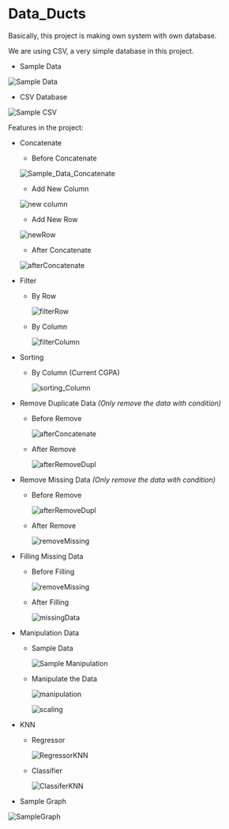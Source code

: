 # Data_Ducts

Basically, this project is making own system with own database. 

We are using CSV, a very simple database in this project.

* Sample Data

![Sample Data](https://user-images.githubusercontent.com/84385119/169641931-3d447572-ed14-4387-9a38-e4e64018fb5c.png)


* CSV Database

![Sample CSV](https://user-images.githubusercontent.com/84385119/169641932-c0d828c2-b90f-486b-988a-1b588e8f6a4d.png)

Features in the project:
* Concatenate
    * Before Concatenate 
    
    ![Sample_Data_Concatenate](https://user-images.githubusercontent.com/84385119/169642264-04d218e9-afda-46f6-a4fa-c97bbd80fc98.png)
    
    * Add New Column

    ![new column](https://user-images.githubusercontent.com/84385119/169642326-0693f483-fc03-425e-aebd-7493ee7b5d2e.png)
    
    * Add New Row

    ![newRow](https://user-images.githubusercontent.com/84385119/169642331-8601c23d-deb1-4e83-b1c0-767a5f413963.png)
    
    * After Concatenate

    ![afterConcatenate](https://user-images.githubusercontent.com/84385119/169642405-9f904217-0b5e-4153-992f-63af9d799bd3.png)
    
* Filter
    * By Row 

      ![filterRow](https://user-images.githubusercontent.com/84385119/169642790-6c5dbb1f-392e-4c0f-a095-388ccc1c8e78.png)
      
    * By Column

      ![filterColumn](https://user-images.githubusercontent.com/84385119/169642792-8337d3a0-15a8-4d22-bd76-e33f89336400.png)
      
* Sorting
    * By Column (Current CGPA)

      ![sorting_Column](https://user-images.githubusercontent.com/84385119/169642919-a9529bdf-09fe-4a03-b73b-c31102050cfe.png)
      
* Remove Duplicate Data _(Only remove the data with condition)_
    * Before Remove 
    
      ![afterConcatenate](https://user-images.githubusercontent.com/84385119/169642405-9f904217-0b5e-4153-992f-63af9d799bd3.png)
      
    * After Remove

      ![afterRemoveDupl](https://user-images.githubusercontent.com/84385119/169643164-48c3f51a-46ad-4cdd-a061-8f27b2681438.png)

* Remove Missing Data _(Only remove the data with condition)_
    * Before Remove 
    
      ![afterRemoveDupl](https://user-images.githubusercontent.com/84385119/169643164-48c3f51a-46ad-4cdd-a061-8f27b2681438.png)
      
    * After Remove

      ![removeMissing](https://user-images.githubusercontent.com/84385119/169643218-d3f2716d-9e23-4fc9-af51-cb2db1cbbd4a.png)
      
* Filling Missing Data
    * Before Filling

      ![removeMissing](https://user-images.githubusercontent.com/84385119/169643218-d3f2716d-9e23-4fc9-af51-cb2db1cbbd4a.png)
      
    * After Filling

      ![missingData](https://user-images.githubusercontent.com/84385119/169679430-7798c57c-dbee-4668-8403-08d546b9bccf.png)
      
* Manipulation Data
    * Sample Data

      ![Sample Manipulation](https://user-images.githubusercontent.com/84385119/169679507-60b3993c-64bd-488d-b95e-5b7fe66f59ef.png)
      
    * Manipulate the Data

      ![manipulation](https://user-images.githubusercontent.com/84385119/169679506-dc64f540-1fe7-4bf7-a5b1-3729a64938d4.png)
      
      ![scaling](https://user-images.githubusercontent.com/84385119/169679700-6bfc25b7-028f-4238-ab2e-a873ef7b9c53.png)
      
* KNN
    * Regressor

      ![RegressorKNN](https://user-images.githubusercontent.com/84385119/169679831-2d8044ee-5a61-49d4-b4d7-0c6ba6a52d09.png)
      
    * Classifier

      ![ClassiferKNN](https://user-images.githubusercontent.com/84385119/169679835-c8551033-4944-4c32-b6bc-255b54b6518d.png)
      
* Sample Graph

![SampleGraph](https://user-images.githubusercontent.com/84385119/169679947-6ef814ee-579a-4766-a24d-b9c482a28206.png)

      
